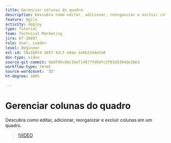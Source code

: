 ```yaml
---
title: Gerenciar colunas do quadro
description: Descubra como editar, adicionar, reorganizar e excluir colunas em um quadro.
feature: Agile
activity: deploy
type: Tutorial
team: Technical Marketing
jira: KT-10807
role: User, Leader
level: Beginner
exl-id: 50a1b0f4-1857-43cf-a8ae-1ebb2344afa0
doc-type: video
source-git-commit: bbdf99c6bc1be714077fd94fc3f8325394de36b3
workflow-type: tm+mt
source-wordcount: '32'
ht-degree: 100%

---
```


# Gerenciar colunas do quadro

Descubra como editar, adicionar, reorganizar e excluir colunas em um quadro.

>[!VIDEO](https://video.tv.adobe.com/v/3422953/?quality=12&learn=on&enablevpops=1&captions=por_br)
